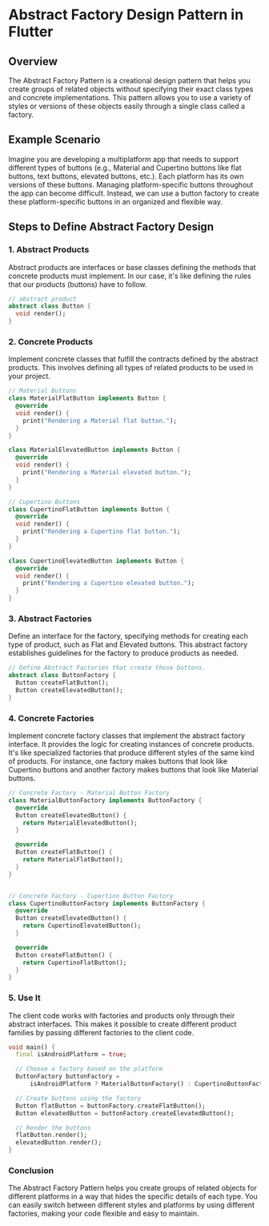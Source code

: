 # Abstract Factory Design Pattern in Flutter

## Overview
The Abstract Factory Pattern is a creational design pattern that helps you create groups of related objects without specifying their exact class types and concrete implementations. This pattern allows you to use a variety of styles or versions of these objects easily through a single class called a factory.

## Example Scenario
Imagine you are developing a multiplatform app that needs to support different types of buttons (e.g., Material and Cupertino buttons like flat buttons, text buttons, elevated buttons, etc.). Each platform has its own versions of these buttons. Managing platform-specific buttons throughout the app can become difficult. Instead, we can use a button factory to create these platform-specific buttons in an organized and flexible way.

## Steps to Define Abstract Factory Design

### 1. Abstract Products
Abstract products are interfaces or base classes defining the methods that concrete products must implement. In our case, it's like defining the rules that our products (buttons) have to follow.

```dart
// abstract product
abstract class Button {
  void render();
}
```

### 2. Concrete Products
Implement concrete classes that fulfill the contracts defined by the abstract products. This involves defining all types of related products to be used in your project.

```dart
// Material Buttons
class MaterialFlatButton implements Button {
  @override
  void render() {
    print("Rendering a Material flat button.");
  }
}

class MaterialElevatedButton implements Button {
  @override
  void render() {
    print("Rendering a Material elevated button.");
  }
}

// Cupertino Buttons
class CupertinoFlatButton implements Button {
  @override
  void render() {
    print("Rendering a Cupertino flat button.");
  }
}

class CupertinoElevatedButton implements Button {
  @override
  void render() {
    print("Rendering a Cupertino elevated button.");
  }
}
```

### 3. Abstract Factories
Define an interface for the factory, specifying methods for creating each type of product, such as Flat and Elevated buttons. This abstract factory establishes guidelines for the factory to produce products as needed.

```dart
// Define Abstract Factories that create those buttons.
abstract class ButtonFactory {
  Button createFlatButton();
  Button createElevatedButton();
}
```

### 4. Concrete Factories
Implement concrete factory classes that implement the abstract factory interface. It provides the logic for creating instances of concrete products.
It's like specialized factories that produce different styles of the same kind of products. For instance, one factory makes buttons that look like Cupertino buttons and another factory makes buttons that look like Material buttons.

```dart
// Concrete Factory - Material Button Factory
class MaterialButtonFactory implements ButtonFactory {
  @override
  Button createElevatedButton() {
    return MaterialElevatedButton();
  }

  @override
  Button createFlatButton() {
    return MaterialFlatButton();
  }
}


// Concrete Factory - Cupertino Button Factory
class CupertinoButtonFactory implements ButtonFactory {
  @override
  Button createElevatedButton() {
    return CupertinoElevatedButton();
  }

  @override
  Button createFlatButton() {
    return CupertinoFlatButton();
  }
}
```
### 5. Use It
The client code works with factories and products only through their abstract interfaces. This makes it possible to create different product families by passing different factories to the client code.

```dart
void main() {
  final isAndroidPlatform = true;

  // Choose a factory based on the platform
  ButtonFactory buttonFactory =
      isAndroidPlatform ? MaterialButtonFactory() : CupertinoButtonFactory();

  // Create buttons using the factory
  Button flatButton = buttonFactory.createFlatButton();
  Button elevatedButton = buttonFactory.createElevatedButton();

  // Render the buttons
  flatButton.render();
  elevatedButton.render();
}
```

### Conclusion
The Abstract Factory Pattern helps you create groups of related objects for different platforms in a way that hides the specific details of each type. You can easily switch between different styles and platforms by using different factories, making your code flexible and easy to maintain.